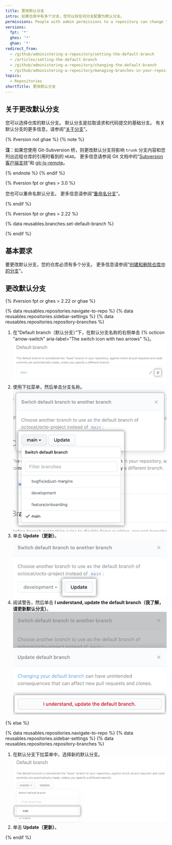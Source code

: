 ```yaml
---
title: 更改默认分支
intro: 如果仓库中有多个分支，您可以将任何分支配置为默认分支。
permissions: People with admin permissions to a repository can change the default branch for the repository.
versions:
  fpt: '*'
  ghes: '*'
  ghae: '*'
redirect_from:
  - /github/administering-a-repository/setting-the-default-branch
  - /articles/setting-the-default-branch
  - /github/administering-a-repository/changing-the-default-branch
  - /github/administering-a-repository/managing-branches-in-your-repository/changing-the-default-branch
topics:
  - Repositories
shortTitle: 更改默认分支
---
```


## 关于更改默认分支

您可以选择仓库的默认分支。 默认分支是拉取请求和代码提交的基础分支。 有关默认分支的更多信息，请参阅“[关于分支](/github/collaborating-with-issues-and-pull-requests/about-branches#about-the-default-branch)”。

{% ifversion not ghae %}
{% note %}

**注**：如果您使用 Git-Subversion 桥，则更改默认分支将影响 `trunk` 分支内容和您列出远程仓库的引用时看到的 `HEAD`。 更多信息请参阅 Git 文档中的“[Subversion 客户端支持](/github/importing-your-projects-to-github/support-for-subversion-clients)”和 [git-ls-remote](https://git-scm.com/docs/git-ls-remote.html)。

{% endnote %}
{% endif %}

{% ifversion fpt or ghes > 3.0 %}

您也可以重命名默认分支。 更多信息请参阅“[重命名分支](/github/administering-a-repository/renaming-a-branch)”。

{% endif %}

{% ifversion fpt or ghes > 2.22 %}

{% data reusables.branches.set-default-branch %}

{% endif %}

## 基本要求

要更改默认分支，您的仓库必须有多个分支。 更多信息请参阅“[创建和删除仓库中的分支](/github/collaborating-with-issues-and-pull-requests/creating-and-deleting-branches-within-your-repository#creating-a-branch)”。

## 更改默认分支

{% ifversion fpt or ghes > 2.22 or ghae %}

{% data reusables.repositories.navigate-to-repo %}
{% data reusables.repositories.sidebar-settings %}
{% data reusables.repositories.repository-branches %}
1. 在“Default branch（默认分支）”下，在默认分支名称的右侧单击 {% octicon "arrow-switch" aria-label="The switch icon with two arrows" %}。 ![当前默认分支名称右侧的两个箭头切换图标](/assets/images/help/repository/repository-options-defaultbranch-change.png)
1. 使用下拉菜单，然后单击分支名称。 ![选择新默认分支的下拉菜单](/assets/images/help/repository/repository-options-defaultbranch-drop-down.png)
1. 单击 **Update（更新）**。 ![选择新默认分支后的"更新"按钮](/assets/images/help/repository/repository-options-defaultbranch-update.png)
1. 阅读警告，然后单击 **I understand, update the default branch（我了解，请更新默认分支）**。 !["I understand, update the default branch." button to perform the update](/assets/images/help/repository/repository-options-defaultbranch-i-understand.png)

{% else %}

{% data reusables.repositories.navigate-to-repo %}
{% data reusables.repositories.sidebar-settings %}
{% data reusables.repositories.repository-branches %}
1. 在默认分支下拉菜单中，选择新的默认分支。 ![默认分支下拉选择器](/assets/images/help/repository/repository-options-defaultbranch.png)
1. 单击 **Update（更新）**。

{% endif %}
